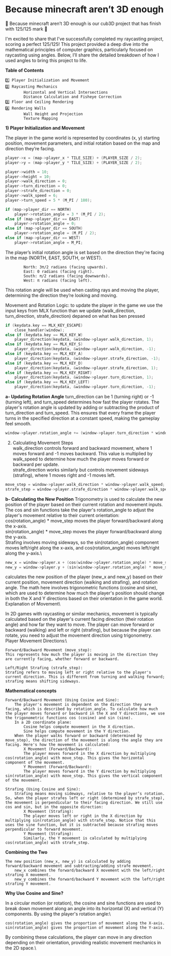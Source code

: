 # Because minecraft aren’t 3D enough

🌟 Because minecraft aren’t 3D enough is our cub3D project that has finish with 125/125 mark 🌟

I'm excited to share that I’ve successfully completed my raycasting project, scoring a perfect 125/125! This project provided a deep dive into the mathematical principles of computer graphics, particularly focused on raycasting using angles. Below, I’ll share the detailed breakdown of how I used angles to bring this project to life.

**Table of Contents**

    1️⃣ Player Initialization and Movement
    2️⃣ Raycasting Mechanics
            Horizontal and Vertical Intersections
            Distance Calculation and Fisheye Correction
    3️⃣ Floor and Ceiling Rendering
    4️⃣ Rendering Walls
            Wall Height and Projection
            Texture Mapping
**1) Player Initialization and Movement**

The player in the game world is represented by coordinates (x, y) starting position, movement parameters, and initial rotation based on the map and direction they’re facing.
```c
player->x = (map->player_x * TILE_SIZE) + (PLAYER_SIZE / 2);
player->y = (map->player_y * TILE_SIZE) + (PLAYER_SIZE / 2);

player->width = 10;
player->height = 10;
player->walk_direction = 0;
player->turn_direction = 0;
player->strafe_direction = 0;
player->walk_speed = 6;
player->turn_speed = 5 * (M_PI / 180);

if (map->player_dir == NORTH)
    player->rotation_angle = 3 * (M_PI / 2);
else if (map->player_dir == EAST)
    player->rotation_angle = 0;
else if (map->player_dir == SOUTH)
    player->rotation_angle = (M_PI / 2);
else if (map->player_dir == WEST)
    player->rotation_angle = M_PI;

```
The player’s initial rotation angle is set based on the direction they're facing in the map (NORTH, EAST, SOUTH, or WEST).
```
        North: 3π/2 radians (facing upwards).
        East: 0 radians (facing right).
        South: π/2 radians (facing downwards).
        West: π radians (facing left).
```
This rotation angle will be used when casting rays and moving the player, determining the direction they’re looking and moving.

Movement and Rotation Logic:
to update the player in the game we use the input keys from MLX function than we update (walk_direction, turn_direction, strafe_direction) depaned on what has ben pressed 
```c 
if (keydata.key == MLX_KEY_ESCAPE)
    close_handler(window);
else if (keydata.key == MLX_KEY_W)
    player_direction(keydata, &window->player.walk_direction, 1);
else if (keydata.key == MLX_KEY_S)
    player_direction(keydata, &window->player.walk_direction, -1);
else if (keydata.key == MLX_KEY_A)
    player_direction(keydata, &window->player.strafe_direction, -1);
else if (keydata.key == MLX_KEY_D)
    player_direction(keydata, &window->player.strafe_direction, 1);
else if (keydata.key == MLX_KEY_RIGHT)
    player_direction(keydata, &window->player.turn_direction, 1);
else if (keydata.key == MLX_KEY_LEFT)
    player_direction(keydata, &window->player.turn_direction, -1);
```
**a- Updating Rotation Angle**
turn_direction can be 1 (turning right) or -1 (turning left), and turn_speed determines how fast the player rotates.
The player's rotation angle is updated by adding or subtracting the product of turn_direction and turn_speed.
This ensures that every frame the player turns in the specified direction at a constant speed, making the gameplay feel smooth.
```c
window->player.rotation_angle += (window->player.turn_direction * window->player.turn_speed);
```
2. Calculating Movement Steps\
walk_direction controls forward and backward movement, where 1 moves forward and -1 moves backward. This value is multiplied by walk_speed to determine how much the player moves forward or backward per update.\
strafe_direction works similarly but controls movement sideways (strafing), where 1 moves right and -1 moves left.
```c
move_step = window->player.walk_direction * window->player.walk_speed;
strafe_step = window->player.strafe_direction * window->player.walk_speed;
```
**b- Calculating the New Position**
    Trigonometry is used to calculate the new position of the player based on their current rotation and movement inputs.\
    The cos and sin functions take the player's rotation_angle to adjust the player's movement relative to their current orientation:\
        cos(rotation_angle) * move_step moves the player forward/backward along the x-axis.\
        sin(rotation_angle) * move_step moves the player forward/backward along the y-axis.\
        Strafing involves moving sideways, so the sin(rotation_angle) component moves left/right along the x-axis, and cos(rotation_angle) moves left/right along the y-axis.\
```c
new_x = window->player.x + (cos(window->player.rotation_angle) * move_step) - (sin(window->player.rotation_angle) * strafe_step);
new_y = window->player.y + (sin(window->player.rotation_angle) * move_step) + (cos(window->player.rotation_angle) * strafe_step);
```
calculates the new position of the player (new_x and new_y) based on their current position, movement direction (walking and strafing), and rotation angle. The math here involves trigonometric functions (cosine and sine), which are used to determine how much the player's position should change in both the X and Y directions based on their orientation in the game world.
Explanation of Movement\

In 2D games with raycasting or similar mechanics, movement is typically calculated based on the player's current facing direction (their rotation angle) and how far they want to move. The player can move forward or backward (walking) and left or right (strafing), but because the player can rotate, you need to adjust the movement direction using trigonometry.\
Player Movement Directions:\

    Forward/Backward Movement (move_step):
    This represents how much the player is moving in the direction they are currently facing, whether forward or backward.

    Left/Right Strafing (strafe_step):
    Strafing refers to moving left or right relative to the player's current direction. This is different from turning and walking forward; strafing means shifting sideways.

**Mathematical concepts**

    Forward/Backward Movement (Using Cosine and Sine):
        The player's movement is dependent on the direction they are facing, which is described by rotation_angle. To calculate how much the player moves forward or backward in the X and Y directions, we use the trigonometric functions cos (cosine) and sin (sine).
        In a 2D coordinate plane:
            Cosine helps compute movement in the X direction.
            Sine helps compute movement in the Y direction.
        When the player walks forward or backward (determined by move_step), the direction of the movement is along the angle they are facing. Here's how the movement is calculated:
            X Movement (Forward/Backward):
            The player moves forward in the X direction by multiplying cos(rotation_angle) with move_step. This gives the horizontal component of the movement.
            Y Movement (Forward/Backward):
            The player moves forward in the Y direction by multiplying sin(rotation_angle) with move_step. This gives the vertical component of the movement.

    Strafing (Using Cosine and Sine):
        Strafing means moving sideways, relative to the player’s rotation. So, when the player strafes left or right (determined by strafe_step), the movement is perpendicular to their facing direction. We still use cos and sin, but in the opposite direction:
            X Movement (Strafing):
            The player moves left or right in the X direction by multiplying sin(rotation_angle) with strafe_step. Notice that this uses the sine function, but it is subtracted because strafing moves perpendicular to forward movement.
            Y Movement (Strafing):
            Similarly, the Y movement is calculated by multiplying cos(rotation_angle) with strafe_step.

**Combining the Two**

    The new position (new_x, new_y) is calculated by adding forward/backward movement and subtracting/adding strafe movement.
        new_x combines the forward/backward X movement with the left/right strafing X movement.
        new_y combines the forward/backward Y movement with the left/right strafing Y movement.

**Why Use Cosine and Sine?**

In a circular motion (or rotation), the cosine and sine functions are used to break down movement along an angle into its horizontal (X) and vertical (Y) components. By using the player's rotation angle:\

    cos(rotation_angle) gives the proportion of movement along the X-axis.
    sin(rotation_angle) gives the proportion of movement along the Y-axis.

By combining these calculations, the player can move in any direction depending on their orientation, providing realistic movement mechanics in the 2D space.\
